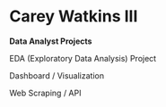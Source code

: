 <h1><b>Carey Watkins III </h1></b>

<t1><b>Data Analyst Projects</t1></b>

EDA (Exploratory Data Analysis) Project

Dashboard / Visualization

Web Scraping / API
